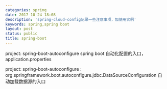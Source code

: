 ```yaml
---
categories: spring
date: 2017-10-24 18:08
description: 'spring-cloud-config记录一些注意事项，加使用实例'
keywords: spring,spring boot
layout: post
status: public
title: spring-boot
---
```


project: spring-boot-autoconfigure spring boot 自动化配置的入口，application.properties

project: spring-boot-autoconfigure : org.springframework.boot.autoconfigure.jdbc.DataSourceConfiguration 自动加载数据源的入口